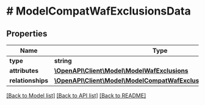 # # ModelCompatWafExclusionsData

## Properties

Name | Type | Description | Notes
------------ | ------------- | ------------- | -------------
**type** | **string** |  | [optional]
**attributes** | [**\OpenAPI\Client\Model\ModelWafExclusions**](ModelWafExclusions.md) |  | [optional]
**relationships** | [**\OpenAPI\Client\Model\ModelCompatWafExclusionsDataRelationships**](ModelCompatWafExclusionsDataRelationships.md) |  | [optional]

[[Back to Model list]](../../README.md#models) [[Back to API list]](../../README.md#endpoints) [[Back to README]](../../README.md)
